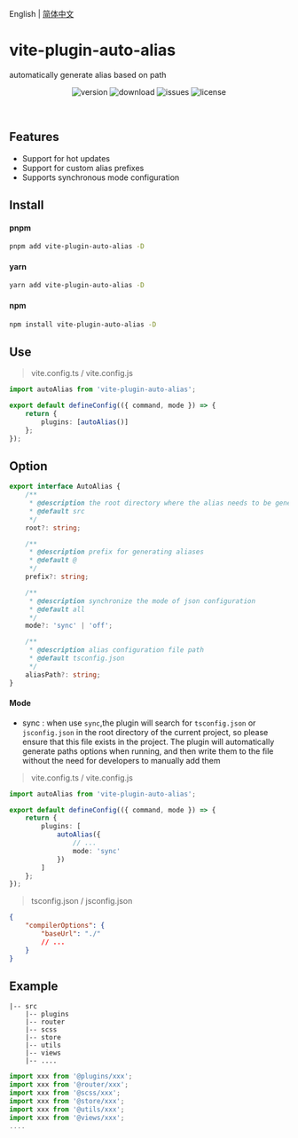 English | [简体中文](https://github.com/jwyGithub/vite-plugin-auto-alias/blob/master/README.zh.md)

# vite-plugin-auto-alias

automatically generate alias based on path

<p align="center">
  <img src="https://img.shields.io/npm/v/vite-plugin-auto-alias" alt='version'>
  <img src="https://img.shields.io/npm/dm/vite-plugin-auto-alias" alt='download'>
  <img src="https://img.shields.io/github/issues/jwyGithub/vite-plugin-auto-alias" alt='issues'>
  <img src="https://img.shields.io/github/license/jwyGithub/vite-plugin-auto-alias" alt='license'>
</p>
<br />

## Features

-   Support for hot updates
-   Support for custom alias prefixes
-   Supports synchronous mode configuration

## Install

#### pnpm

```sh
pnpm add vite-plugin-auto-alias -D
```

#### yarn

```sh
yarn add vite-plugin-auto-alias -D
```

#### npm

```sh
npm install vite-plugin-auto-alias -D
```

## Use

> vite.config.ts / vite.config.js

```typescript
import autoAlias from 'vite-plugin-auto-alias';

export default defineConfig(({ command, mode }) => {
    return {
        plugins: [autoAlias()]
    };
});
```

## Option

```typescript
export interface AutoAlias {
    /**
     * @description the root directory where the alias needs to be generated is src by default
     * @default src
     */
    root?: string;

    /**
     * @description prefix for generating aliases
     * @default @
     */
    prefix?: string;

    /**
     * @description synchronize the mode of json configuration
     * @default all
     */
    mode?: 'sync' | 'off';

    /**
     * @description alias configuration file path
     * @default tsconfig.json
     */
    aliasPath?: string;
}
```

#### Mode

-   sync : when use `sync`,the plugin will search for `tsconfig.json` or `jsconfig.json` in the root directory of the current project, so please ensure that this file exists in the project. The plugin will automatically generate paths options when running, and then write them to the file without the need for developers to manually add them

> vite.config.ts / vite.config.js

```typescript
import autoAlias from 'vite-plugin-auto-alias';

export default defineConfig(({ command, mode }) => {
    return {
        plugins: [
            autoAlias({
                // ...
                mode: 'sync'
            })
        ]
    };
});
```

> tsconfig.json / jsconfig.json

```json
{
    "compilerOptions": {
        "baseUrl": "./"
        // ...
    }
}
```

## Example

    |-- src
        |-- plugins
        |-- router
        |-- scss
        |-- store
        |-- utils
        |-- views
        |-- ....

```typescript
import xxx from '@plugins/xxx';
import xxx from '@router/xxx';
import xxx from '@scss/xxx';
import xxx from '@store/xxx';
import xxx from '@utils/xxx';
import xxx from '@views/xxx';
....
```

